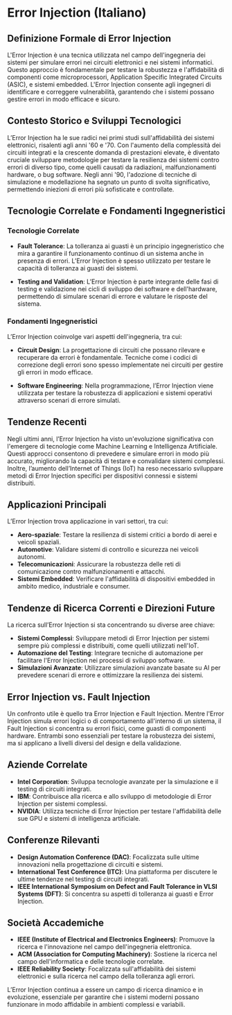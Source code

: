 # Error Injection (Italiano)

## Definizione Formale di Error Injection

L'Error Injection è una tecnica utilizzata nel campo dell'ingegneria dei sistemi per simulare errori nei circuiti elettronici e nei sistemi informatici. Questo approccio è fondamentale per testare la robustezza e l'affidabilità di componenti come microprocessori, Application Specific Integrated Circuits (ASIC), e sistemi embedded. L'Error Injection consente agli ingegneri di identificare e correggere vulnerabilità, garantendo che i sistemi possano gestire errori in modo efficace e sicuro.

## Contesto Storico e Sviluppi Tecnologici

L’Error Injection ha le sue radici nei primi studi sull'affidabilità dei sistemi elettronici, risalenti agli anni '60 e '70. Con l'aumento della complessità dei circuiti integrati e la crescente domanda di prestazioni elevate, è diventato cruciale sviluppare metodologie per testare la resilienza dei sistemi contro errori di diverso tipo, come quelli causati da radiazioni, malfunzionamenti hardware, o bug software. Negli anni '90, l'adozione di tecniche di simulazione e modellazione ha segnato un punto di svolta significativo, permettendo iniezioni di errori più sofisticate e controllate.

## Tecnologie Correlate e Fondamenti Ingegneristici

### Tecnologie Correlate

- **Fault Tolerance**: La tolleranza ai guasti è un principio ingegneristico che mira a garantire il funzionamento continuo di un sistema anche in presenza di errori. L’Error Injection è spesso utilizzato per testare le capacità di tolleranza ai guasti dei sistemi.
  
- **Testing and Validation**: L’Error Injection è parte integrante delle fasi di testing e validazione nei cicli di sviluppo dei software e dell'hardware, permettendo di simulare scenari di errore e valutare le risposte del sistema.

### Fondamenti Ingegneristici

L’Error Injection coinvolge vari aspetti dell'ingegneria, tra cui:

- **Circuit Design**: La progettazione di circuiti che possano rilevare e recuperare da errori è fondamentale. Tecniche come i codici di correzione degli errori sono spesso implementate nei circuiti per gestire gli errori in modo efficace.
  
- **Software Engineering**: Nella programmazione, l’Error Injection viene utilizzata per testare la robustezza di applicazioni e sistemi operativi attraverso scenari di errore simulati.

## Tendenze Recenti

Negli ultimi anni, l’Error Injection ha visto un'evoluzione significativa con l'emergere di tecnologie come Machine Learning e Intelligenza Artificiale. Questi approcci consentono di prevedere e simulare errori in modo più accurato, migliorando la capacità di testare e convalidare sistemi complessi. Inoltre, l’aumento dell’Internet of Things (IoT) ha reso necessario sviluppare metodi di Error Injection specifici per dispositivi connessi e sistemi distribuiti.

## Applicazioni Principali

L’Error Injection trova applicazione in vari settori, tra cui:

- **Aero-spaziale**: Testare la resilienza di sistemi critici a bordo di aerei e veicoli spaziali.
- **Automotive**: Validare sistemi di controllo e sicurezza nei veicoli autonomi.
- **Telecomunicazioni**: Assicurare la robustezza delle reti di comunicazione contro malfunzionamenti e attacchi.
- **Sistemi Embedded**: Verificare l'affidabilità di dispositivi embedded in ambito medico, industriale e consumer.

## Tendenze di Ricerca Correnti e Direzioni Future

La ricerca sull’Error Injection si sta concentrando su diverse aree chiave:

- **Sistemi Complessi**: Sviluppare metodi di Error Injection per sistemi sempre più complessi e distribuiti, come quelli utilizzati nell'IoT.
- **Automazione del Testing**: Integrare tecniche di automazione per facilitare l'Error Injection nei processi di sviluppo software.
- **Simulazioni Avanzate**: Utilizzare simulazioni avanzate basate su AI per prevedere scenari di errore e ottimizzare la resilienza dei sistemi.

## Error Injection vs. Fault Injection

Un confronto utile è quello tra Error Injection e Fault Injection. Mentre l'Error Injection simula errori logici o di comportamento all'interno di un sistema, il Fault Injection si concentra su errori fisici, come guasti di componenti hardware. Entrambi sono essenziali per testare la robustezza dei sistemi, ma si applicano a livelli diversi del design e della validazione.

## Aziende Correlate

- **Intel Corporation**: Sviluppa tecnologie avanzate per la simulazione e il testing di circuiti integrati.
- **IBM**: Contribuisce alla ricerca e allo sviluppo di metodologie di Error Injection per sistemi complessi.
- **NVIDIA**: Utilizza tecniche di Error Injection per testare l'affidabilità delle sue GPU e sistemi di intelligenza artificiale.

## Conferenze Rilevanti

- **Design Automation Conference (DAC)**: Focalizzata sulle ultime innovazioni nella progettazione di circuiti e sistemi.
- **International Test Conference (ITC)**: Una piattaforma per discutere le ultime tendenze nel testing di circuiti integrati.
- **IEEE International Symposium on Defect and Fault Tolerance in VLSI Systems (DFT)**: Si concentra su aspetti di tolleranza ai guasti e Error Injection.

## Società Accademiche

- **IEEE (Institute of Electrical and Electronics Engineers)**: Promuove la ricerca e l'innovazione nel campo dell'ingegneria elettronica.
- **ACM (Association for Computing Machinery)**: Sostiene la ricerca nel campo dell'informatica e delle tecnologie correlate.
- **IEEE Reliability Society**: Focalizzata sull'affidabilità dei sistemi elettronici e sulla ricerca nel campo della tolleranza agli errori.

L’Error Injection continua a essere un campo di ricerca dinamico e in evoluzione, essenziale per garantire che i sistemi moderni possano funzionare in modo affidabile in ambienti complessi e variabili.